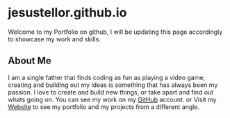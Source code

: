 # jesustellor.github.io   

Welcome to my Portfolio on github, I will be updating this page accordingly to showcase my work and skills.

## About Me

I am a single father that finds coding as fun as playing a video game, creating and building out my ideas is something that has always been my passion. I love to create and build new things, or take apart and find out whats going on. You can see my work on my [GitHub](https://github.com/Jesustellor) account. or Visit my [Website](https://jesustellor.github.io) to see my portfolio and my projects from a different angle.